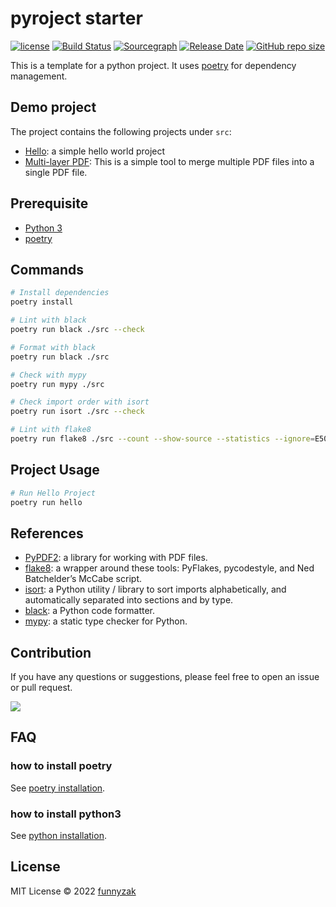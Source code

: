 # pyroject starter

[![license][license-image]][repository-url]
[![Build Status][build-status-image]][build-status]
[![Sourcegraph][sg-image]][sg-url]
[![Release Date][rle-image]][rle-url]
[![GitHub repo size][repo-size-image]][repository-url]

[repo-size-image]: https://img.shields.io/github/repo-size/funnyzak/pyproject-starter
[build-status-image]: https://img.shields.io/github/workflow/status/funnyzak/pyproject-starter/CI
[build-status]: https://github.com/funnyzak/pyproject-starter/actions
[license-image]: https://img.shields.io/github/license/funnyzak/pyproject-starter.svg?style=flat-square
[repository-url]: https://github.com/funnyzak/pyproject-starter
[sg-image]: https://img.shields.io/badge/view%20on-Sourcegraph-brightgreen.svg?style=flat-square
[sg-url]: https://sourcegraph.com/github.com/funnyzak/pyproject-starter
[rle-image]: https://img.shields.io/github/release-date/funnyzak/pyproject-starter.svg
[rle-url]: https://github.com/funnyzak/pyproject-starter/releases/latest

This is a template for a python project. It uses [poetry](https://python-poetry.org/) for dependency management.

## Demo project

The project contains the following projects under `src`:

- [Hello](https://github.com/funnyzak/pyproject-starter/tree/main/src/hello): a simple hello world project
- [Multi-layer PDF](https://github.com/funnyzak/pyproject-starter/tree/main/src/multi_layer_pdf): This is a simple tool to merge multiple PDF files into a single PDF file.

## Prerequisite

- [Python 3](https://www.python.org/)
- [poetry](https://python-poetry.org/)

## Commands

```bash
# Install dependencies
poetry install

# Lint with black
poetry run black ./src --check

# Format with black
poetry run black ./src

# Check with mypy
poetry run mypy ./src

# Check import order with isort
poetry run isort ./src --check

# Lint with flake8
poetry run flake8 ./src --count --show-source --statistics --ignore=E501
```

## Project Usage

```bash
# Run Hello Project 
poetry run hello
```

## References

- [PyPDF2](https://pypdf2.readthedocs.io/en/latest/user/adding-pdf-annotations.html#free-text): a library for working with PDF files.
- [flake8](https://flake8.pycqa.org/en/latest/): a wrapper around these tools: PyFlakes, pycodestyle, and Ned Batchelder’s McCabe script.
- [isort](https://pycqa.github.io/isort/): a Python utility / library to sort imports alphabetically, and automatically separated into sections and by type.
- [black](https://black.readthedocs.io/en/stable/): a Python code formatter.
- [mypy](https://mypy.readthedocs.io/en/stable/config_file.html#per-module-and-global-options): a static type checker for Python.

## Contribution

If you have any questions or suggestions, please feel free to open an issue or pull request.

<a href="https://github.com/funnyzak/pyproject-starter/graphs/contributors">
  <img src="https://contrib.rocks/image?repo=funnyzak/pyproject-starter" />
</a>

## FAQ

### how to install poetry
  
See [poetry installation](https://python-poetry.org/docs/#installation).

### how to install python3

See [python installation](https://www.python.org/downloads/).

## License

MIT License © 2022 [funnyzak](https://github.com/funnyzak)
